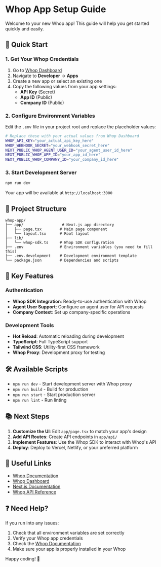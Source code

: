 # Whop App Setup Guide

Welcome to your new Whop app! This guide will help you get started quickly and easily.

## 🚀 Quick Start

### 1. Get Your Whop Credentials

1. Go to [Whop Dashboard](https://whop.com/dashboard)
2. Navigate to **Developer** → **Apps**
3. Create a new app or select an existing one
4. Copy the following values from your app settings:
   - **API Key** (Secret)
   - **App ID** (Public)
   - **Company ID** (Public)

### 2. Configure Environment Variables

Edit the `.env` file in your project root and replace the placeholder values:

```bash
# Replace these with your actual values from Whop Dashboard
WHOP_API_KEY="your_actual_api_key_here"
WHOP_WEBHOOK_SECRET="your_webhook_secret_here"
NEXT_PUBLIC_WHOP_AGENT_USER_ID="your_agent_user_id_here"
NEXT_PUBLIC_WHOP_APP_ID="your_app_id_here"
NEXT_PUBLIC_WHOP_COMPANY_ID="your_company_id_here"
```

### 3. Start Development Server

```bash
npm run dev
```

Your app will be available at `http://localhost:3000`

## 📁 Project Structure

```
whop-app/
├── app/                 # Next.js app directory
│   ├── page.tsx        # Main page component
│   └── layout.tsx      # Root layout
├── lib/
│   └── whop-sdk.ts     # Whop SDK configuration
├── .env                # Environment variables (you need to fill this)
├── .env.development    # Development environment template
└── package.json        # Dependencies and scripts
```

## 🔧 Key Features

### Authentication
- **Whop SDK Integration**: Ready-to-use authentication with Whop
- **Agent User Support**: Configure an agent user for API requests
- **Company Context**: Set up company-specific operations

### Development Tools
- **Hot Reload**: Automatic reloading during development
- **TypeScript**: Full TypeScript support
- **Tailwind CSS**: Utility-first CSS framework
- **Whop Proxy**: Development proxy for testing

## 🛠 Available Scripts

- `npm run dev` - Start development server with Whop proxy
- `npm run build` - Build for production
- `npm run start` - Start production server
- `npm run lint` - Run linting

## 📚 Next Steps

1. **Customize the UI**: Edit `app/page.tsx` to match your app's design
2. **Add API Routes**: Create API endpoints in `app/api/`
3. **Implement Features**: Use the Whop SDK to interact with Whop's API
4. **Deploy**: Deploy to Vercel, Netlify, or your preferred platform

## 🔗 Useful Links

- [Whop Documentation](https://dev.whop.com)
- [Whop Dashboard](https://whop.com/dashboard)
- [Next.js Documentation](https://nextjs.org/docs)
- [Whop API Reference](https://dev.whop.com/api-reference)

## ❓ Need Help?

If you run into any issues:
1. Check that all environment variables are set correctly
2. Verify your Whop app credentials
3. Check the [Whop Documentation](https://dev.whop.com)
4. Make sure your app is properly installed in your Whop

Happy coding! 🎉
